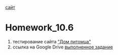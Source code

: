 [сайт](https://github.com/1Denis1985/Homework_10.6/blob/9565be664956489c22296b64482acff88f97860b/Screenshot_2.png "Тестируемый сайт")
# Homework_10.6
1. тестирование сайта ["Дом питомца"](http://130.193.37.179/app/pets "Сам сайт")
2. ссылка на Google Drive [выполненное задание](https://docs.google.com/spreadsheets/d/1eh2m8Qy6wdsMevyS3g1Fk_7Bcuunp1B8/edit?usp=sharing&ouid=103759948378953390068&rtpof=true&sd=true)
